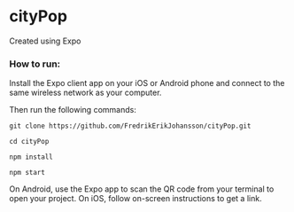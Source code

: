# cityPop

Created using Expo

### How to run:
Install the Expo client app on your iOS or Android phone and connect to the same wireless network as your computer.

Then run the following commands:
```
git clone https://github.com/FredrikErikJohansson/cityPop.git

cd cityPop

npm install

npm start
```
On Android, use the Expo app to scan the QR code from your terminal to open your project. 
On iOS, follow on-screen instructions to get a link.
